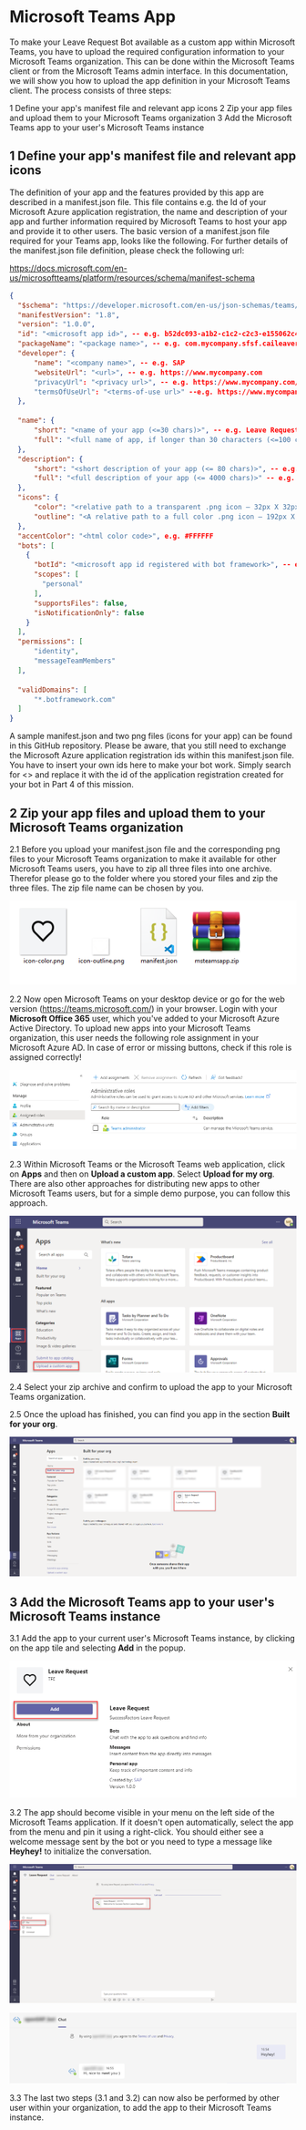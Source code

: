 # Microsoft Teams App

To make your Leave Request Bot available as a custom app within Microsoft Teams, you have to upload the required configuration information to your Microsoft Teams organization. This can be done within the Microsoft Teams client or from the Microsoft Teams admin interface. In this documentation, we will show you how to upload the app definition in your Microsoft Teams client. The process consists of three steps:

1 Define your app's manifest file and relevant app icons
2 Zip your app files and upload them to your Microsoft Teams organization
3 Add the Microsoft Teams app to your user's Microsoft Teams instance

## 1 Define your app's manifest file and relevant app icons

The definition of your app and the features provided by this app are described in a manifest.json file. This file contains e.g. the Id of your Microsoft Azure application registration, the name and description of your app and further information required by Microsoft Teams to host your app and provide it to other users. The basic version of a manifest.json file required for your Teams app, looks like the following. For further details of the manifest.json file definition, please check the following url: </br>

https://docs.microsoft.com/en-us/microsoftteams/platform/resources/schema/manifest-schema

```json
{
  "$schema": "https://developer.microsoft.com/en-us/json-schemas/teams/v1.8/MicrosoftTeams.schema.json",
  "manifestVersion": "1.8",
  "version": "1.0.0",
  "id": "<microsoft app id>", -- e.g. b52dc093-a1b2-c1c2-c2c3-e155062c4be9
  "packageName": "<package name>", -- e.g. com.mycompany.sfsf.caileaverequest
  "developer": {
      "name": "<company name>", -- e.g. SAP
      "websiteUrl": "<url>", -- e.g. https://www.mycompany.com
      "privacyUrl": "<privacy url>", -- e.g. https://www.mycompany.com/privacy
      "termsOfUseUrl": "<terms-of-use url>" --e.g. https://www.mycompany.com/terms
  },

  "name": {
      "short": "<name of your app (<=30 chars)>", -- e.g. Leave Request
      "full": "<full name of app, if longer than 30 characters (<=100 chars)>" -- e.g. SuccessFactors Leave Request
  },
  "description": {
      "short": "<short description of your app (<= 80 chars)>", -- e.g. Leave Request
      "full": "<full description of your app (<= 4000 chars)>" -- e.g. SuccessFactors Leave Request
  },
  "icons": {
      "color": "<relative path to a transparent .png icon — 32px X 32px>", -- e.g. icon-color.png
      "outline": "<A relative path to a full color .png icon — 192px X 192px>" -- e.g. icon-outline.png
  },
  "accentColor": "<html color code>", e.g. #FFFFFF
  "bots": [
    {
      "botId": "<microsoft app id registered with bot framework>", -- e.g. b52dc093-a1b2-c1c2-c2c3-e155062c4be9
      "scopes": [
        "personal"
      ],
      "supportsFiles": false,
      "isNotificationOnly": false
    }
  ],
  "permissions": [
      "identity",
      "messageTeamMembers"
  ],

  "validDomains": [
      "*.botframework.com"
  ]
}

```

A sample manifest.json and two png files (icons for your app) can be found in this GitHub repository. Please be aware, that you still need to exchange the Microsoft Azure application registration ids within this manifest.json file. You have to insert your own ids here to make your bot work. Simply search for <<MicrosoftAppId>> and replace it with the id of the application registration created for your bot in Part 4 of this mission. 


## 2 Zip your app files and upload them to your Microsoft Teams organization

2.1 Before you upload your manifest.json file and the corresponding png files to your Microsoft Teams organization to make it available for other Microsoft Teams users, you have to zip all three files into one archive. Therefor please go to the folder where you stored your files and zip the three files. The zip file name can be chosen by you. 

![TeamsApp](./images/teams010.png) 

2.2 Now open Microsoft Teams on your desktop device or go for the web version (https://teams.microsoft.com/) in your browser. Login with your **Microsoft Office 365** user, which you've added to your Microsoft Azure Active Directory. To upload new apps into your Microsoft Teams organization, this user needs the following role assignment in your Microsoft Azure AD. In case of error or missing buttons, check if this role is assigned correctly! 

![TeamsApp](./images/teams020.png) 

2.3 Within Microsoft Teams or the Microsoft Teams web application, click on **Apps** and then on **Upload a custom app**. Select **Upload for my org**. There are also other approaches for distributing new apps to other Microsoft Teams users, but for a simple demo purpose, you can follow this approach. 

![TeamsApp](./images/teams030.png) 

2.4 Select your zip archive and confirm to upload the app to your Microsoft Teams organization. 

2.5 Once the upload has finished, you can find you app in the section **Built for your org**. 

![TeamsApp](./images/teams040.png) 

## 3 Add the Microsoft Teams app to your user's Microsoft Teams instance

3.1 Add the app to your current user's Microsoft Teams instance, by clicking on the app tile and selecting **Add** in the popup. 

![TeamsApp](./images/teams050.png) 

3.2 The app should become visible in your menu on the left side of the Microsoft Teams application. If it doesn't open automatically, select the app from the menu and pin it using a right-click. You should either see a welcome message sent by the bot or you need to type a message like **Heyhey!** to initialize the conversation.

![TeamsApp](./images/teams060.png) 

![TeamsApp](./images/teams070.png) 

3.3 The last two steps (3.1 and 3.2) can now also be performed by other user within your organization, to add the app to their Microsoft Teams instance. 

